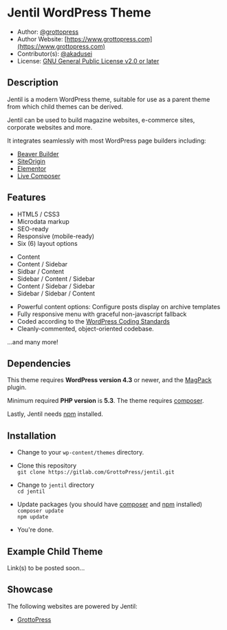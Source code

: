 # Jentil WordPress Theme

* Author: [@grottopress](https://gitlab.com/GrottoPress)
* Author Website: [https://www.grottopress.com](https://www.grottopress.com)
* Contributor(s): [@akadusei](https://gitlab.com/akadusei)
* License: [GNU General Public License v2.0 or later](http://www.gnu.org/licenses/gpl-2.0.html)

## Description

Jentil is a modern WordPress theme, suitable for use as a parent theme from which child themes can be derived.

Jentil can be used to build magazine websites, e-commerce sites, corporate websites and more.

It integrates seamlessly with most WordPress page builders including:

- [Beaver Builder](https://wordpress.org/plugins/beaver-builder-lite-version/)
- [SiteOrigin](https://wordpress.org/plugins/siteorigin-panels/)
- [Elementor](https://wordpress.org/plugins/elementor/)
- [Live Composer](https://wordpress.org/plugins/live-composer-page-builder/)

## Features

- HTML5 / CSS3
- Microdata markup
- SEO-ready
- Responsive (mobile-ready)
- Six (6) layout options
 * Content
 * Content / Sidebar
 * Sidbar / Content
 * Sidebar / Content / Sidebar
 * Content / Sidebar / Sidebar
 * Sidebar / Sidebar / Content
- Powerful content options: Configure posts display on archive templates
- Fully responsive menu with graceful non-javascript fallback
- Coded according to the [WordPress Coding Standards](https://codex.wordpress.org/WordPress_Coding_Standards)
- Cleanly-commented, object-oriented codebase.

...and many more!


## Dependencies

This theme requires **WordPress version 4.3** or newer, and the [MagPack](https://gitlab.com/GrottoPress/magpack) plugin.

Minimum required **PHP version** is **5.3**. The theme requires [composer](https://getcomposer.org/).

Lastly, Jentil needs [npm](https://www.npmjs.com/) installed.

## Installation

- Change to your `wp-content/themes` directory.

- Clone this repository  
 `git clone https://gitlab.com/GrottoPress/jentil.git`

- Change to `jentil` directory  
 `cd jentil`

- Update packages (you should have [composer](https://getcomposer.org/) and [npm](https://www.npmjs.com/) installed)  
 `composer update`  
 `npm update`

- You're done.

## Example Child Theme

Link(s) to be posted soon...

## Showcase

The following websites are powered by Jentil:

- [GrottoPress](https://www.grottopress.com)
